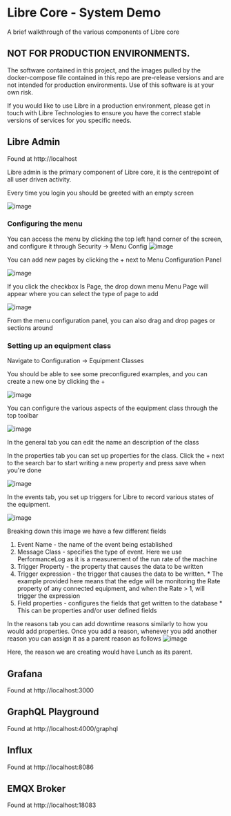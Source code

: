 # Libre Core - System Demo
A brief walkthrough of the various components of Libre core

## NOT FOR PRODUCTION ENVIRONMENTS. 
The software contained in this project, and the images pulled by the docker-compose file contained in this repo are pre-release versions and are not intended for production environments. Use of this software is at your own risk.

If you would like to use Libre in a production environment, please get in touch with Libre Technologies to ensure you have the correct stable versions of services for you specific needs.

## Libre Admin
Found at http://localhost

Libre admin is the primary component of Libre core, it is the centrepoint of all user driven activity.

Every time you login you should be greeted with an empty screen

![image](https://user-images.githubusercontent.com/54924665/134123473-e5596b30-4844-493f-850a-39c4b5c5ccab.png)

### Configuring the menu

You can access the menu by clicking the top left hand corner of the screen, and configure it through Security -> Menu Config
![image](https://user-images.githubusercontent.com/54924665/134130952-0ec4c3a9-2236-4d78-803c-c775123f2412.png)

You can add new pages by clicking the + next to Menu Configuration Panel

![image](https://user-images.githubusercontent.com/54924665/134133992-72934de6-6796-4e15-a59a-6077897d6d4d.png)

If you click the checkbox Is Page, the drop down menu Menu Page will appear where you can select the type of page to add

![image](https://user-images.githubusercontent.com/54924665/134267117-a2f97532-b74e-4f1f-8dde-c469200908b5.png)

From the menu configuration panel, you can also drag and drop pages or sections around

### Setting up an equipment class

Navigate to Configuration -> Equipment Classes

You should be able to see some preconfigured examples, and you can create a new one by clicking the + 

![image](https://user-images.githubusercontent.com/54924665/134268966-85c331d8-f0d9-4755-80b2-40680b8d13fe.png)

You can configure the various aspects of the equipment class through the top toolbar

![image](https://user-images.githubusercontent.com/54924665/134269843-ceb69289-51a9-4e13-b975-72f581a77dde.png)

In the general tab you can edit the name an description of the class

In the properties tab you can set up properties for the class. Click the + next to the search bar to start writing a new property and press save when you're done

![image](https://user-images.githubusercontent.com/54924665/134270460-b777f581-07ba-4742-8259-0bf59b3b3ec6.png)

In the events tab, you set up triggers for Libre to record various states of the equipment.

![image](https://user-images.githubusercontent.com/54924665/134272075-28ca16f2-0b88-4acb-b1d0-0d5fadc9da27.png)

Breaking down this image we have a few different fields
  1. Event Name - the name of the event being established
  2. Message Class - specifies the type of event. Here we use PerformanceLog as it is a measurement of the run rate of the machine
  3. Trigger Property - the property that causes the data to be written
  4. Trigger expression - the trigger that causes the data to be written.
    * The example provided here means that the edge will be monitoring the Rate property of any connected equipment, and when the Rate > 1, will trigger the expression
  5. Field properties - configures the fields that get written to the database
    * This can be properties and/or user defined fields

In the reasons tab you can add downtime reasons similarly to how you would add properties. Once you add a reason, whenever you add another reason you can assign it as a parent reason as follows
![image](https://user-images.githubusercontent.com/54924665/134272914-645fbfb7-3cbd-4272-b658-8f8886f8fbd7.png)

Here, the reason we are creating would have Lunch as its parent.


## Grafana
Found at http://localhost:3000

## GraphQL Playground
Found at http://localhost:4000/graphql

## Influx
Found at http://localhost:8086

## EMQX Broker
Found at http://localhost:18083

